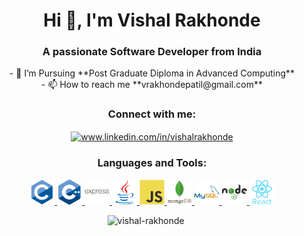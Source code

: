 <h1 align="center">Hi 👋, I'm Vishal Rakhonde</h1>
<h3 align="center">A passionate Software Developer from India</h3>

<div align="center">
  <p align="center">
    - 🌱 I’m Pursuing **Post Graduate Diploma in Advanced Computing**<br>
    - 📫 How to reach me **vrakhondepatil@gmail.com**
  </p>

  <h3 align="center">Connect with me:</h3>
  <p align="center">
    <a href="https://linkedin.com/in/www.linkedin.com/in/vishalrakhonde" target="blank">
      <img align="center" src="https://raw.githubusercontent.com/rahuldkjain/github-profile-readme-generator/master/src/images/icons/Social/linked-in-alt.svg" alt="www.linkedin.com/in/vishalrakhonde" height="30" width="40" />
    </a>
  </p>

  <h3 align="center">Languages and Tools:</h3>
  <p align="center">
    <!-- Your language and tool icons here -->
    <a class="icon-link" href="https://www.cprogramming.com/" target="_blank" rel="noreferrer">
      <img src="https://raw.githubusercontent.com/devicons/devicon/master/icons/c/c-original.svg" alt="c" width="40" height="40"/>
    </a>
    <a class="icon-link" href="https://www.w3schools.com/cpp/" target="_blank" rel="noreferrer">
      <img src="https://raw.githubusercontent.com/devicons/devicon/master/icons/cplusplus/cplusplus-original.svg" alt="cplusplus" width="40" height="40"/>
    </a>
    <a class="icon-link" href="https://expressjs.com" target="_blank" rel="noreferrer">
      <img src="https://raw.githubusercontent.com/devicons/devicon/master/icons/express/express-original-wordmark.svg" alt="express" width="40" height="40"/>
    </a>
    <a class="icon-link" href="https://www.java.com" target="_blank" rel="noreferrer">
      <img src="https://raw.githubusercontent.com/devicons/devicon/master/icons/java/java-original.svg" alt="java" width="40" height="40"/>
    </a>
    <a class="icon-link" href="https://developer.mozilla.org/en-US/docs/Web/JavaScript" target="_blank" rel="noreferrer">
      <img src="https://raw.githubusercontent.com/devicons/devicon/master/icons/javascript/javascript-original.svg" alt="javascript" width="40" height="40"/>
    </a>
    <a class="icon-link" href="https://www.mongodb.com/" target="_blank" rel="noreferrer">
      <img src="https://raw.githubusercontent.com/devicons/devicon/master/icons/mongodb/mongodb-original-wordmark.svg" alt="mongodb" width="40" height="40"/>
    </a>
    <a class="icon-link" href="https://www.mysql.com/" target="_blank" rel="noreferrer">
      <img src="https://raw.githubusercontent.com/devicons/devicon/master/icons/mysql/mysql-original-wordmark.svg" alt="mysql" width="40" height="40"/>
    </a>
    <a class="icon-link" href="https://nodejs.org" target="_blank" rel="noreferrer">
      <img src="https://raw.githubusercontent.com/devicons/devicon/master/icons/nodejs/nodejs-original-wordmark.svg" alt="nodejs" width="40" height="40"/>
    </a>
    <a class="icon-link" href="https://reactjs.org/" target="_blank" rel="noreferrer">
      <img src="https://raw.githubusercontent.com/devicons/devicon/master/icons/react/react-original-wordmark.svg" alt="react" width="40" height="40"/>
    </a>
  </p>
</div>
<p align="center">
  <img src="https://github-readme-stats.vercel.app/api/top-langs?username=vishal-rakhonde&show_icons=true&locale=en&layout=compact" alt="vishal-rakhonde" /> 
  &nbsp;&nbsp;&nbsp;&nbsp;
</p>

